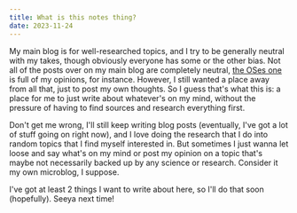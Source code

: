 ```yaml
---
title: What is this notes thing?
date: 2023-11-24
---
```


My main blog is for well-researched topics, and I try to be generally neutral with my takes, though obviously everyone has some or the other bias. Not all of the posts over on my main blog are completely neutral, [the OSes one](/posts/operating-systems) is full of my opinions, for instance. However, I still wanted a place away from all that, just to post my own thoughts. So I guess that's what this is: a place for me to just write about whatever's on my mind, without the pressure of having to find sources and research everything first.

Don't get me wrong, I'll still keep writing blog posts (eventually, I've got a lot of stuff going on right now), and I love doing the research that I do into random topics that I find myself interested in. But sometimes I just wanna let loose and say what's on my mind or post my opinion on a topic that's maybe not necessarily backed up by any science or research. Consider it my own microblog, I suppose.

I've got at least 2 things I want to write about here, so I'll do that soon (hopefully). Seeya next time!
